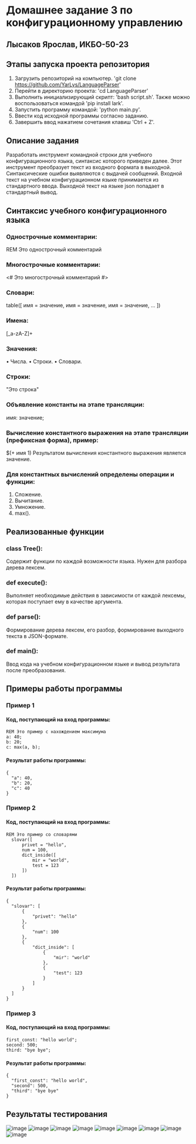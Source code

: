 # Домашнее задание 3 по конфигурационному управлению
## Лысаков Ярослав, ИКБО-50-23
## Этапы запуска проекта репозитория
1. Загрузить репозиторий на компьютер. 'git clone https://github.com/YarLys/LanguageParser'
2. Перейти в директорию проекта: 'cd LanguageParser'
3. Выполнить инициализирующий скрипт: 'bash script.sh'. Также можно воспользоваться командой 'pip install lark'.
4. Запустить программу командой: 'python main.py'.
5. Ввести код исходной программы согласно заданию.
6. Завершить ввод нажатием сочетания клавиш 'Ctrl + Z'.
## Описание задания
Разработать инструмент командной строки для учебного конфигурационного
языка, синтаксис которого приведен далее. Этот инструмент преобразует текст из
входного формата в выходной. Синтаксические ошибки выявляются с выдачей
сообщений.
Входной текст на учебном конфигурационном языке принимается из
стандартного ввода. Выходной текст на языке json попадает в стандартный
вывод.
## Синтаксис учебного конфигурационного языка
### Однострочные комментарии:
REM Это однострочный комментарий
### Многострочные комментарии:
<#
Это многострочный
комментарий
#>
### Словари:
table([
 имя = значение,
 имя = значение,
 имя = значение,
 ...
])
### Имена:
[_a-zA-Z]+
### Значения:
• Числа.
• Строки.
• Словари.
### Строки:
"Это строка"
### Объявление константы на этапе трансляции:
имя: значение;
### Вычисление константного выражения на этапе трансляции (префиксная форма), пример:
$(+ имя 1)
Результатом вычисления константного выражения является значение.
### Для константных вычислений определены операции и функции:
1. Сложение.
2. Вычитание.
3. Умножение.
4. max().

## Реализованные функции
### class Tree():
Содержит функции по каждой возможности языка. Нужен для разбора дерева лексем.
### def execute():
Выполняет необходимые действия в зависимости от каждой лексемы, которая поступает ему в качестве аргумента.
### def parse():
Формирование дерева лексем, его разбор, формирование выходного текста в JSON-формате.
### def main():
Ввод кода на учебном конфигурационном языке и вывод результата после преобразования.

## Примеры работы программы
### Пример 1
#### Код, поступающий на вход программы:
  ```
  REM Это пример с нахождением максимума 
  a: 40;
  b: 20;
  c: max(a, b);
  ```
#### Результат работы программы:
  ```
  {
    "a": 40,
    "b": 20,
    "c": 40
  }
  ```
### Пример 2
#### Код, поступающий на вход программы:
  ```
  REM Это пример со словарями 
    slovar([
        privet = "hello",
        num = 100,
        dict_inside([
            mir = "world",
            test = 123
        ])
    ])
  ```
#### Результат работы программы:
  ```
  {
    "slovar": [
        {
            "privet": "hello"
        },
        {
            "num": 100
        },
        {
            "dict_inside": [
                {
                    "mir": "world"
                },
                {
                    "test": 123
                }
            ]
        }
    ]
}

  ```
### Пример 3
#### Код, поступающий на вход программы:
  ```
  first_const: "hello world";
  second: 500;
  third: "bye bye";
  ```
#### Результат работы программы:
  ```
  {
    "first_const": "hello world",
    "second": 500,
    "third": "bye bye"
  }
  ```
## Результаты тестирования
![image](https://github.com/user-attachments/assets/9720c8d4-15f1-4c7f-9d34-aa8b79160bae)
![image](https://github.com/user-attachments/assets/648aa557-1542-4b2f-8931-c8e4007c0527)
![image](https://github.com/user-attachments/assets/77a8546c-6728-4eeb-9a0e-5c01130b234c)
![image](https://github.com/user-attachments/assets/84de783c-122f-4edd-be32-0a9f005e1621)
![image](https://github.com/user-attachments/assets/bf494e3f-ceb2-45b7-800a-3d0c88a3d5a0)
![image](https://github.com/user-attachments/assets/9878136b-f7ba-4380-8ce6-b379593e034c)
![image](https://github.com/user-attachments/assets/e4c73f31-6e1d-47d6-afae-9dd66ccb31dd)
![image](https://github.com/user-attachments/assets/ce905353-a391-4c9b-afea-01f94e31fd36)
![image](https://github.com/user-attachments/assets/e5bca38c-88e8-427a-8d11-62cf78f2104b)

